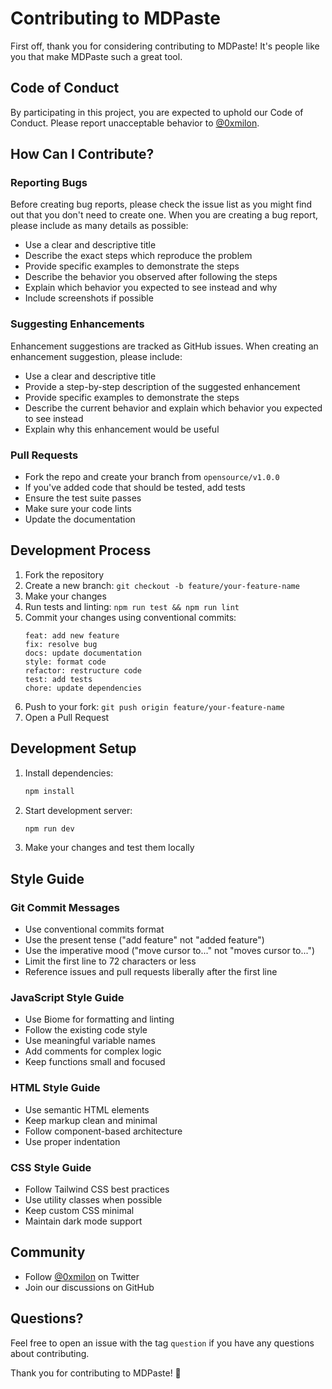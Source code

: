 # Contributing to MDPaste

First off, thank you for considering contributing to MDPaste! It's people like you that make MDPaste such a great tool.

## Code of Conduct

By participating in this project, you are expected to uphold our Code of Conduct. Please report unacceptable behavior to [@0xmilon](https://twitter.com/0xmilon).

## How Can I Contribute?

### Reporting Bugs

Before creating bug reports, please check the issue list as you might find out that you don't need to create one. When you are creating a bug report, please include as many details as possible:

* Use a clear and descriptive title
* Describe the exact steps which reproduce the problem
* Provide specific examples to demonstrate the steps
* Describe the behavior you observed after following the steps
* Explain which behavior you expected to see instead and why
* Include screenshots if possible

### Suggesting Enhancements

Enhancement suggestions are tracked as GitHub issues. When creating an enhancement suggestion, please include:

* Use a clear and descriptive title
* Provide a step-by-step description of the suggested enhancement
* Provide specific examples to demonstrate the steps
* Describe the current behavior and explain which behavior you expected to see instead
* Explain why this enhancement would be useful

### Pull Requests

* Fork the repo and create your branch from `opensource/v1.0.0`
* If you've added code that should be tested, add tests
* Ensure the test suite passes
* Make sure your code lints
* Update the documentation

## Development Process

1. Fork the repository
2. Create a new branch: `git checkout -b feature/your-feature-name`
3. Make your changes
4. Run tests and linting: `npm run test && npm run lint`
5. Commit your changes using conventional commits:
   ```
   feat: add new feature
   fix: resolve bug
   docs: update documentation
   style: format code
   refactor: restructure code
   test: add tests
   chore: update dependencies
   ```
6. Push to your fork: `git push origin feature/your-feature-name`
7. Open a Pull Request

## Development Setup

1. Install dependencies:
   ```bash
   npm install
   ```

2. Start development server:
   ```bash
   npm run dev
   ```

3. Make your changes and test them locally

## Style Guide

### Git Commit Messages

* Use conventional commits format
* Use the present tense ("add feature" not "added feature")
* Use the imperative mood ("move cursor to..." not "moves cursor to...")
* Limit the first line to 72 characters or less
* Reference issues and pull requests liberally after the first line

### JavaScript Style Guide

* Use Biome for formatting and linting
* Follow the existing code style
* Use meaningful variable names
* Add comments for complex logic
* Keep functions small and focused

### HTML Style Guide

* Use semantic HTML elements
* Keep markup clean and minimal
* Follow component-based architecture
* Use proper indentation

### CSS Style Guide

* Follow Tailwind CSS best practices
* Use utility classes when possible
* Keep custom CSS minimal
* Maintain dark mode support

## Community

* Follow [@0xmilon](https://twitter.com/0xmilon) on Twitter
* Join our discussions on GitHub

## Questions?

Feel free to open an issue with the tag `question` if you have any questions about contributing.

Thank you for contributing to MDPaste! 🎉
